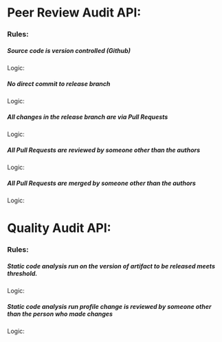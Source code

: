 # Peer Review Audit API:

### Rules:
##### Source code is version controlled (Github)
Logic: 
##### No direct commit to release branch 
Logic:
##### All changes in the release branch are via Pull Requests
Logic:
##### All Pull Requests are reviewed by someone other than the authors
Logic:
##### All Pull Requests are merged by someone other than the authors
Logic:

# Quality Audit API:

### Rules:
##### Static code analysis run on the version of artifact to be released meets threshold.
Logic:
##### Static code analysis run profile change is reviewed by someone other than the person who made changes
Logic:

